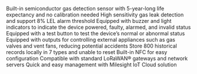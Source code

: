 Built-in semiconductor gas detection sensor with 5-year-long life expectancy and no calibration needed
High sensitivity gas leak detection and support 8% LEL alarm threshold
Equipped with buzzer and light indicators to indicate the device powered, faulty, alarmed, and invalid status
Equipped with a test button to test the device’s normal or abnormal status
Equipped with outputs for controlling external appliances such as gas valves and vent fans, reducing potential accidents
Store 800 historical records locally in 7 types and unable to reset
Built-in NFC for easy configuration
Compatible with standard LoRaWAN® gateways and network servers
Quick and easy management with Milesight IoT Cloud solution

